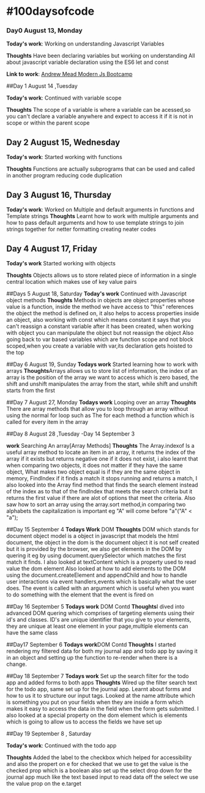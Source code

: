 # #100daysofcode

### Day0 August 13, Monday

**Today's work**: Working on understanding Javascript Variables

**Thoughts** Have been declaring variables but working on understanding All about javascript variable declaration using the ES6 let and const


**Link to work**: [Andrew Mead Modern Js Bootcamp](https://www.udemy.com/modern-javascript/?couponCode=LEARNING)

##Day 1 August 14 ,Tuesday

**Today's work**: Continued with variable scope

**Thoughts** The scope of a variable is where a variable can be acessed,so you can't declare a variable anywhere and expect to access it if it is not in scope or within the parent scope

## Day 2 August 15, Wednesday

**Today's work**: Started working with functions

**Thoughts** Functions are actually subprograms that can be used and called in another program reducing code duplication

## Day 3 August 16, Thursday 

**Today's work**: Worked on Multiple and default arguments in functions and Template strings
 **Thoughts** Learnt how to work with multiple arguments and how to pass default arguments and how to use template strings to join strings together for netter formatting creating neater codes

 ## Day 4 August 17, Friday

 **Today's work** Started working with objects

 **Thoughts** Objects allows us to store related piece of information in a single central location which makes use of key value pairs

 ##Days 5 August 18, Saturday
 **Today's work** Continued with Javascript object methods
 **Thoughts** Methods in objects are object properties whose value is a function, inside the method we have access to "this" references the object the method is defined on, it also helps to access properties inside an object, also working with const which means constant it says that you can't reassign a constant variable after it has been created, when working with object you can manipulate the object but not reassign the object 
 Also going back to var based variables which are function scope and not block scoped,when you create a variable with var,its declaration gets hoisted to the top

 ##Day 6 August 19, Sunday
 **Todays work** Started learning how to work with arrays
 **Thoughts**Arrays allows us to store list of information, the index of an array is the position of the array we want to access which is zero based, the shift and unshift manipulates the array from the start, while shift and unshift starts from the first

 ##Day 7 August 27, Monday
 **Todays work** Looping over an array
 **Thoughts** There are array methods that allow you to loop through an array without using the normal for loop such as The for each method a function which is called for every item in the array

 ##Day 8 August 28 ,Tuesday -Day 14 September 3

 **work** Searching An array[Array Methods]
 **Thoughts** The Array.indexof Is a useful array method to locate an item in an array, it returns the index of the array if it exists but returns negative one if it does not exist, i also learnt that when comparing two objects, it does not matter if they have the same object, What makes two object equal is if they are the same object in memory, FindIndex if it finds a match it stops running and returns a match, I also looked into the Array find method that finds the search element instead of the index as to that of the findIndex that meets the search criteria but it returns the first value if there are alot of options that meet the criteria.
 Also saw how to sort an array using the array.sort method,in comparing two alphabets the capitalization is important eg "A" will come before "a"("A" < "a");

 ##Day 15 September 4
 **Todays Work** DOM 
 **Thoughts** DOM which stands for document object model is a object in javascript that models the html document, the object in the dom is the document object it is not self created but it is provided by the browser, we also get elements in the DOM by quering it eg by using document.querySelector which matches the first match it finds. I also looked at textContent which is a property used  to read value the dom element
 Also looked at how to add elements to the DOM using the document.createElement and appendChild and how to handle user interactions via event handlers,events which is basically what the user does. The event is called with an argument which is useful when you want to do something with the element that the event is fired on 

##Day 16 September 5
**Todays work** DOM Contd
**Thoughts**I dived into advanced DOM quering which comprises of targeting elements using their id's and classes. ID's are unique identifier that you give to your elements, they are unique at least one element in your page,multiple elements can have the same class

##Day17 September 6
**Todays work**DOM Contd
**Thoughts** I started rendering my filtered data for both my journal app and todo app by saving it in an object and setting up the function to re-render when there is a change. 

##Day 18 September 7
**Todays work** Set up the search filter for the todo app and added forms to both apps
**Thoughts** Wired up the filter search text for the todo app, same set up for the journal app. Learnt about forms and how to us it to structure our input tags. Looked at the name attribute which is something you put on your fields when they are inside a form which makes it easy to access the data in the field when the form gets submitted. I also looked at a special property on the dom element which is elements which is going to allow us to access the fields we have set up


##Day 19 September 8 , Saturday

**Today's work**: Continued with the todo app

**Thoughts** Added the label to the checkbox which helped for accessibility and also the propert on e for checked that we use to get the value is the checked prop which is a boolean also set up the select drop down for the journal app much like the text based input to read data off the select we use the value prop on the e.target
